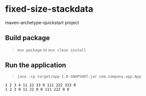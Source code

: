 # fixed-size-stackdata

maven-archetype-quickstart project

## Build package

> `mvn package` or `mvn clean install`

## Run the application

> `java -cp target/app-1.0-SNAPSHOT.jar com.company.app.App`

```
1 2 3 4 11 22 33 0 111 222 333 0 
1 2 3 0 11 22 0 0 111 222 0 0 
```
